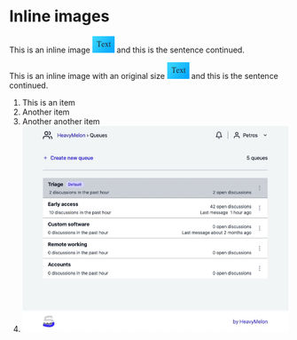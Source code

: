 # Inline images

This is an inline image ![](../.gitbook/assets/test-inline-images-on-gitbook.png) and this is the sentence continued.

This is an inline image with an original size ![](../.gitbook/assets/test-inline-images-on-gitbook.png) and this is the sentence continued.

1. This is an item
2. Another item
3. Another another item
4. ![](../.gitbook/assets/supportress-queues.gif) 

